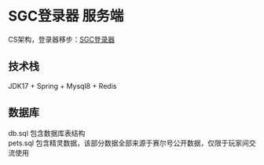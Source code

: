 # SGC登录器 服务端
CS架构，登录器移步：[SGC登录器](https://github.com/HakureiF/SGC-Login)
## 技术栈
JDK17 + Spring + Mysql8 + Redis
## 数据库
db.sql 包含数据库表结构  
pets.sql 包含精灵数据，该部分数据全部来源于赛尔号公开数据，仅限于玩家间交流使用